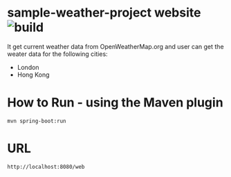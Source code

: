 # sample-weather-project website ![build](https://travis-ci.org/aziz781/sample-weather-project.svg?branch=master)
It get current weather data from OpenWeatherMap.org and user can get the weater data for the following cities: 
- London
- Hong Kong

# How to Run - using the Maven plugin
```
mvn spring-boot:run
```


# URL 
```
http://localhost:8080/web
```
